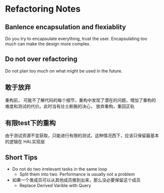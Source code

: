 # Refactoring Notes

## Banlence encapsulation and  flexiablity
 Do you try to encapsulate everything, trust the user.  Encapsulating too much can make the design more complex. 
 
 ## Do not over refactoring 
 Do not  plan too much on what might be used in the future.



## 敢于放弃
重构前， 可能不了解代码的每个细节，重构中发现了潜在的问题，增加了重构的难度和测试的代价。此时当有壮士断腕的决心， 放弃重构，重回正轨

## 有限test下的重构 
由于测试资源不宜获取，只能进行有限的测试，这种情况西下，应该只保留最基本的逻辑在 HAL实现层

## Short Tips
   * Do not do two irrelevant tasks in the same loop
      * Split them into two.  Performance is usually not a problem
   * 如果一个类成员可以从其他成员推到出来，那么没必要保留这个成员
      * Replace Derived Varible with Query

